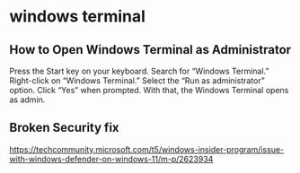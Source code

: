 # windows terminal


## How to Open Windows Terminal as Administrator

Press the Start key on your keyboard.
Search for “Windows Terminal.”
Right-click on “Windows Terminal.”
Select the “Run as administrator” option.
Click “Yes” when prompted.
With that, the Windows Terminal opens as admin.


## Broken Security fix

https://techcommunity.microsoft.com/t5/windows-insider-program/issue-with-windows-defender-on-windows-11/m-p/2623934
